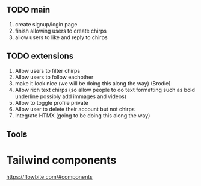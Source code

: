 ## TODO main

1. create signup/login page
2. finish allowing users to create chirps
3. allow users to like and reply to chirps

## TODO extensions 

1. Allow users to filter chirps 
2. Allow users to follow eachother
3. make it look nice (we will be doing this along the way)  (Brodie)
4. Allow rich text chirps (so allow people to do text formatting such as bold underline possibly add immages and videos)
5. Allow to toggle profile private
6. Allow user to delete their account but not chirps
7. Integrate HTMX (going to be doing this along the way) 



## Tools 
# Tailwind components
https://flowbite.com/#components
